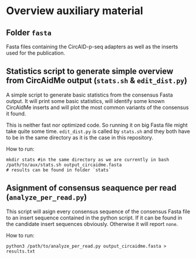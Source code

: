 # Overview auxiliary material

## Folder `fasta`

Fasta files containing the CircAID-p-seq adapters as well as the inserts used for the publication.

## Statistics script to generate simple overview from CircAidMe output (`stats.sh` & `edit_dist.py`)

A simple script to generate basic statistics from the consensus Fasta output. It will print some basic statistics, will identify some known CircAidMe inserts and will plot the most common variants of the consensus it found.

This is neither fast nor optimized code. So running it on big Fasta file might take quite some time. `edit_dist.py` is called by `stats.sh` and they both have to be in the same directory as it is the case in this repository.

How to run:
```
mkdir stats #in the same directory as we are currently in bash
/path/to/aux/stats.sh output_circaidme.fasta
# results can be found in folder `stats`
```

## Asignment of consensus seaquence per read (`analyze_per_read.py`)

This script will asign every consensus sequence of the consensus Fasta file to an insert sequence contained in the python script. If it can be found in the candidate insert sequences obviously. Otherwise it will report `none`.

How to run:
```
python3 /path/to/analyze_per_read.py output_circaidme.fasta > results.txt
```
